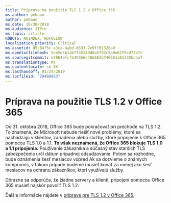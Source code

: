 ```yaml
---
title: Príprava na použitie TLS 1.2 v Office 365
ms.author: pebaum
author: pebaum
ms.date: 10/30/2018
ms.audience: ITPro
ms.topic: article
ROBOTS: NOINDEX, NOFOLLOW
localization_priority: Critical
ms.assetid: d5c84f5c-a3ca-4abd-8633-7e9ff01328a9
ms.openlocfilehash: 5ce5d5b1ab7f35249d0a5f92c5a0e62f5cd72a7c
ms.sourcegitcommit: e2864efcfb493b6e46b662b746661a61232bdba7
ms.translationtype: MT
ms.contentlocale: sk-SK
ms.lasthandoff: 01/24/2019
ms.locfileid: "29488953"
---
```

# <a name="prepare-for-use-of-tls-12-in-office-365"></a>Príprava na použitie TLS 1.2 v Office 365

Od 31. októbra 2018, Office 365 bude pokračovať pri prechode na TLS 1.2. To znamená, že Microsoft nebude riešiť nové problémy, ktoré sa nachádzajú v klientov, zariadenia alebo služby, ktoré pripojenie k Office 365 pomocou TLS 1.0 a 1.1. **To však neznamená, že Office 365 blokuje TLS 1.0 a 1.1 pripojenia.** Používanie zákazníka a súčasný stav starších TLS zabezpečenia určí dátum prípadnej odsudzovanie. Potom sa rozhodne, bude oznámenia šesť mesiacov vopred Ak sa dozvieme o známych kompromis, v takom prípade budeme musieť konať za menej ako šesť mesiacov na ochranu zákazníkov, ktorí využívajú služby. 
  
Dôrazne sa odporúča, že žiadne servery a klienti, pripojení pomocou Office 365 musieť najskôr povoliť TLS 1.2.
  
Ďalšie informácie nájdete v [príprave pre TLS 1.2 v Office 365.](https://support.microsoft.com/help/4057306/preparing-for-tls-1-2-in-office-365)
  

